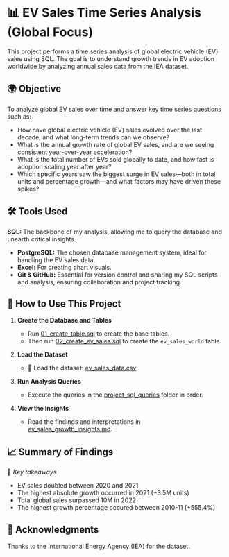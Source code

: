 # 📊 EV Sales Time Series Analysis (Global Focus)

This project performs a time series analysis of global electric vehicle (EV) sales using SQL. The goal is to understand growth trends in EV adoption worldwide by analyzing annual sales data from the IEA dataset.


## 🌍 Objective

To analyze global EV sales over time and answer key time series questions such as:
- How have global electric vehicle (EV) sales evolved over the last decade, and what long-term trends can we observe?
- What is the annual growth rate of global EV sales, and are we seeing consistent year-over-year acceleration?
- What is the total number of EVs sold globally to date, and how fast is adoption scaling year after year?
- Which specific years saw the biggest surge in EV sales—both in total units and percentage growth—and what factors may have driven these spikes?


## 🛠️ Tools Used


**SQL:** The backbone of my analysis, allowing me to query the database and unearth critical insights.
- **PostgreSQL:** The chosen database management system, ideal for handling the EV sales data.
- **Excel:** For creating chart visuals.
- **Git & GitHub:** Essential for version control and sharing my SQL scripts and analysis, ensuring collaboration and project tracking.


## 🧪 How to Use This Project

1. **Create the Database and Tables**
   - Run [01_create_table.sql](./sql/01_create_table.sql) to create the base tables.
   - Then run [02_create_ev_sales.sql](./sql/02_create_ev_sales.sql) to create the `ev_sales_world` table.

2. **Load the Dataset**
   - 📂 Load the dataset: [ev_sales_data.csv](./dataset/ev_sales_data.csv)

3. **Run Analysis Queries**
   - Execute the queries in the [project_sql_queries](./project_sql_queries/) folder in order.

4. **View the Insights**
   - Read the findings and interpretations in [ev_sales_growth_insights.md](./analysis/ev_sales_growth_insights.md).


## 📈 Summary of Findings

📝 *Key takeaways*  

- EV sales doubled between 2020 and 2021
- The highest absolute growth occurred in 2021 (+3.5M units)
- Total global sales surpassed 10M in 2022
- The highest growth percentage occured between 2010-11 (+555.4%)


## 🤝 Acknowledgments

Thanks to the International Energy Agency (IEA) for the dataset.
